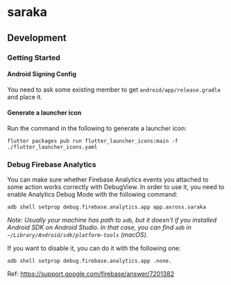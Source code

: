 # saraka

## Development

### Getting Started

#### Android Signing Config

You need to ask some existing member to get `android/app/release.gradle` and place it.

#### Generate a launcher icon

Run the command in the following to generate a launcher icon:

```
flutter packages pub run flutter_launcher_icons:main -f ./flutter_launcher_icons.yaml
```

### Debug Firebase Analytics

You can make sure whether Firebase Analytics events you attached to some action works correctly with DebugView. In order to use it, you need to enable Analytics Debug Mode with the following command:

```
adb shell setprop debug.firebase.analytics.app app.axross.saraka
```

_Note: Usually your machine has path to `adb`, but it doesn't if you installed Android SDK on Android Studio. In that case, you can find `adb` in `~/Library/Android/sdk/platform-tools` (macOS)._

If you want to disable it, you can do it with the following one:

```
adb shell setprop debug.firebase.analytics.app .none.
```

Ref: https://support.google.com/firebase/answer/7201382
